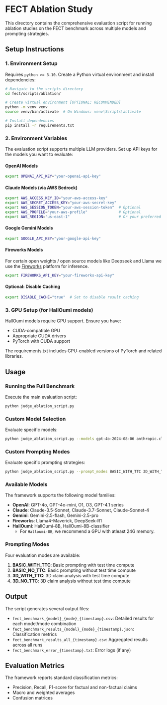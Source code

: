 # FECT Ablation Study

This directory contains the comprehensive evaluation script for running ablation studies on the FECT benchmark across multiple models and prompting strategies.

## Setup Instructions

### 1. Environment Setup
Requires `python >= 3.10`. Create a Python virtual environment and install dependencies:

```bash
# Navigate to the scripts directory
cd fect/scripts/ablation/

# Create virtual environment [OPTIONAL; RECOMMENDED]
python -m venv venv
source venv/bin/activate  # On Windows: venv\Scripts\activate

# Install dependencies
pip install -r requirements.txt
```

### 2. Environment Variables

The evaluation script supports multiple LLM providers. Set up API keys for the models you want to evaluate:

#### OpenAI Models
```bash
export OPENAI_API_KEY="your-openai-api-key"
```

#### Claude Models (via AWS Bedrock)
```bash
export AWS_ACCESS_KEY_ID="your-aws-access-key"
export AWS_SECRET_ACCESS_KEY="your-aws-secret-key"
export AWS_SESSION_TOKEN="your-aws-session-token"  # Optional
export AWS_PROFILE="your-aws-profile"              # Optional
export AWS_REGION="us-east-1"                      # Or your preferred region
```

#### Google Gemini Models
```bash
export GOOGLE_API_KEY="your-google-api-key"
```

#### Fireworks Models
For certain open weights / open source models like Deepseek and Llama we use the [Fireworks](https://fireworks.ai/) platform for inference.
```bash
export FIREWORKS_API_KEY="your-fireworks-api-key"
```

#### Optional: Disable Caching
```bash
export DISABLE_CACHE="true"  # Set to disable result caching
```

### 3. GPU Setup (for HallOumi models)

HallOumi models require GPU support. Ensure you have:
- CUDA-compatible GPU
- Appropriate CUDA drivers
- PyTorch with CUDA support

The requirements.txt includes GPU-enabled versions of PyTorch and related libraries.

## Usage

### Running the Full Benchmark

Execute the main evaluation script:

```bash
python judge_ablation_script.py
```

### Custom Model Selection

Evaluate specific models:

```bash
python judge_ablation_script.py --models gpt-4o-2024-08-06 anthropic.claude-3-5-sonnet-20240620-v1:0
```

### Custom Prompting Modes

Evaluate specific prompting strategies:

```bash
python judge_ablation_script.py --prompt_modes BASIC_WITH_TTC 3D_WITH_TTC
```

### Available Models

The framework supports the following model families:

- **OpenAI**: GPT-4o, GPT-4o-mini, O1, O3, GPT-4.1 series
- **Claude**: Claude-3.5-Sonnet, Claude-3.7-Sonnet, Claude-Sonnet-4
- **Gemini**: Gemini-2.5-flash, Gemini-2.5-pro
- **Fireworks**: Llama4-Maverick, DeepSeek-R1
- **HallOumi**: HallOumi-8B, HallOumi-8B-classifier
    - For `Halloumi-8B`, we recommend a GPU with atleast 24G memory.

### Prompting Modes

Four evaluation modes are available:

1. **BASIC_WITH_TTC**: Basic prompting with test time compute
2. **BASIC_NO_TTC**: Basic prompting without test time compute
3. **3D_WITH_TTC**: 3D claim analysis with test time compute
4. **3D_NO_TTC**: 3D claim analysis without test time compute

## Output

The script generates several output files:

- `fect_benchmark_{model}_{mode}_{timestamp}.csv`: Detailed results for each model/mode combination
- `fect_benchmark_results_{model}_{mode}_{timestamp}.json`: Classification metrics
- `fect_benchmark_results_all_{timestamp}.csv`: Aggregated results across all runs
- `fect_benchmark_error_{timestamp}.txt`: Error logs (if any)

## Evaluation Metrics

The framework reports standard classification metrics:
- Precision, Recall, F1-score for factual and non-factual claims
- Macro and weighted averages
- Confusion matrices 